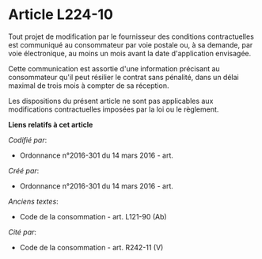 # Article L224-10

Tout projet de modification par le fournisseur des conditions contractuelles est communiqué au consommateur par voie postale
ou, à sa demande, par voie électronique, au moins un mois avant la date d'application envisagée.

Cette communication est assortie d'une information précisant au consommateur qu'il peut résilier le contrat sans pénalité,
dans un délai maximal de trois mois à compter de sa réception.

Les dispositions du présent article ne sont pas applicables aux modifications contractuelles imposées par la loi ou le
règlement.

**Liens relatifs à cet article**

_Codifié par_:

  - Ordonnance n°2016-301 du 14 mars 2016 - art.

_Créé par_:

  - Ordonnance n°2016-301 du 14 mars 2016 - art.

_Anciens textes_:

  - Code de la consommation - art. L121-90 (Ab)

_Cité par_:

  - Code de la consommation - art. R242-11 (V)
